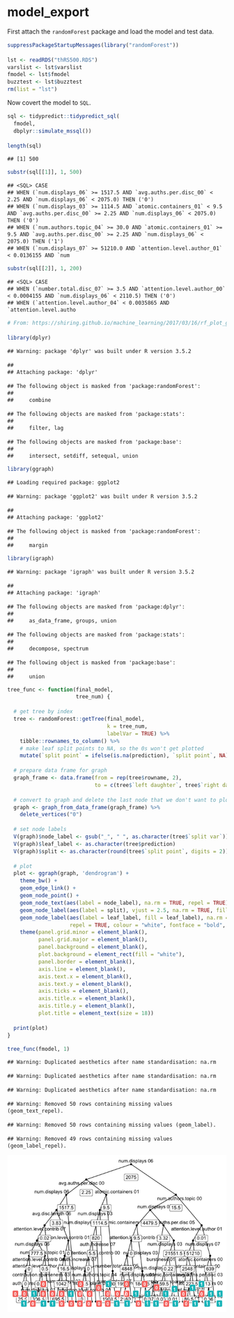 model\_export
================

First attach the `randomForest` package and load the model and test data.

``` r
suppressPackageStartupMessages(library("randomForest"))

lst <- readRDS("thRS500.RDS")
varslist <- lst$varslist
fmodel <- lst$fmodel
buzztest <- lst$buzztest
rm(list = "lst")
```

Now covert the model to `SQL`.

``` r
sql <- tidypredict::tidypredict_sql(
  fmodel,
  dbplyr::simulate_mssql())

length(sql)
```

    ## [1] 500

``` r
substr(sql[[1]], 1, 500)
```

    ## <SQL> CASE
    ## WHEN (`num.displays_06` >= 1517.5 AND `avg.auths.per.disc_00` < 2.25 AND `num.displays_06` < 2075.0) THEN ('0')
    ## WHEN (`num.displays_03` >= 1114.5 AND `atomic.containers_01` < 9.5 AND `avg.auths.per.disc_00` >= 2.25 AND `num.displays_06` < 2075.0) THEN ('0')
    ## WHEN (`num.authors.topic_04` >= 30.0 AND `atomic.containers_01` >= 9.5 AND `avg.auths.per.disc_00` >= 2.25 AND `num.displays_06` < 2075.0) THEN ('1')
    ## WHEN (`num.displays_07` >= 51210.0 AND `attention.level.author_01` < 0.0136155 AND `num

``` r
substr(sql[[2]], 1, 200)
```

    ## <SQL> CASE
    ## WHEN (`number.total.disc_07` >= 3.5 AND `attention.level.author_00` < 0.0004155 AND `num.displays_06` < 2110.5) THEN ('0')
    ## WHEN (`attention.level.author_04` < 0.0035865 AND `attention.level.autho

``` r
# From: https://shiring.github.io/machine_learning/2017/03/16/rf_plot_ggraph

library(dplyr)
```

    ## Warning: package 'dplyr' was built under R version 3.5.2

    ## 
    ## Attaching package: 'dplyr'

    ## The following object is masked from 'package:randomForest':
    ## 
    ##     combine

    ## The following objects are masked from 'package:stats':
    ## 
    ##     filter, lag

    ## The following objects are masked from 'package:base':
    ## 
    ##     intersect, setdiff, setequal, union

``` r
library(ggraph)
```

    ## Loading required package: ggplot2

    ## Warning: package 'ggplot2' was built under R version 3.5.2

    ## 
    ## Attaching package: 'ggplot2'

    ## The following object is masked from 'package:randomForest':
    ## 
    ##     margin

``` r
library(igraph)
```

    ## Warning: package 'igraph' was built under R version 3.5.2

    ## 
    ## Attaching package: 'igraph'

    ## The following objects are masked from 'package:dplyr':
    ## 
    ##     as_data_frame, groups, union

    ## The following objects are masked from 'package:stats':
    ## 
    ##     decompose, spectrum

    ## The following object is masked from 'package:base':
    ## 
    ##     union

``` r
tree_func <- function(final_model, 
                      tree_num) {
  
  # get tree by index
  tree <- randomForest::getTree(final_model, 
                                k = tree_num, 
                                labelVar = TRUE) %>%
    tibble::rownames_to_column() %>%
    # make leaf split points to NA, so the 0s won't get plotted
    mutate(`split point` = ifelse(is.na(prediction), `split point`, NA))
  
  # prepare data frame for graph
  graph_frame <- data.frame(from = rep(tree$rowname, 2),
                            to = c(tree$`left daughter`, tree$`right daughter`))
  
  # convert to graph and delete the last node that we don't want to plot
  graph <- graph_from_data_frame(graph_frame) %>%
    delete_vertices("0")
  
  # set node labels
  V(graph)$node_label <- gsub("_", " ", as.character(tree$`split var`))
  V(graph)$leaf_label <- as.character(tree$prediction)
  V(graph)$split <- as.character(round(tree$`split point`, digits = 2))
  
  # plot
  plot <- ggraph(graph, 'dendrogram') + 
    theme_bw() +
    geom_edge_link() +
    geom_node_point() +
    geom_node_text(aes(label = node_label), na.rm = TRUE, repel = TRUE) +
    geom_node_label(aes(label = split), vjust = 2.5, na.rm = TRUE, fill = "white") +
    geom_node_label(aes(label = leaf_label, fill = leaf_label), na.rm = TRUE, 
                    repel = TRUE, colour = "white", fontface = "bold", show.legend = FALSE) +
    theme(panel.grid.minor = element_blank(),
          panel.grid.major = element_blank(),
          panel.background = element_blank(),
          plot.background = element_rect(fill = "white"),
          panel.border = element_blank(),
          axis.line = element_blank(),
          axis.text.x = element_blank(),
          axis.text.y = element_blank(),
          axis.ticks = element_blank(),
          axis.title.x = element_blank(),
          axis.title.y = element_blank(),
          plot.title = element_text(size = 18))
  
  print(plot)
}
```

``` r
tree_func(fmodel, 1)
```

    ## Warning: Duplicated aesthetics after name standardisation: na.rm

    ## Warning: Duplicated aesthetics after name standardisation: na.rm

    ## Warning: Duplicated aesthetics after name standardisation: na.rm

    ## Warning: Removed 50 rows containing missing values (geom_text_repel).

    ## Warning: Removed 50 rows containing missing values (geom_label).

    ## Warning: Removed 49 rows containing missing values (geom_label_repel).

![](model_export_files/figure-markdown_github/unnamed-chunk-4-1.png)

